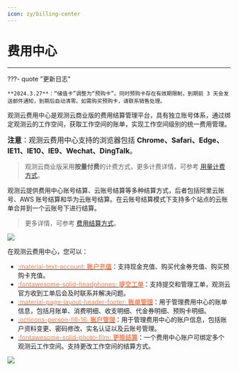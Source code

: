 ```yaml
---
icon: zy/billing-center
---
```


# 费用中心
---

???- quote "更新日志"

    **2024.3.27**：“储值卡”调整为“预购卡”。同时预购卡存在有效期限制，到期前 3 天会发送邮件通知，到期后自动清零。如需购买预购卡，请联系销售处理。


观测云费用中心是观测云商业版的费用结算管理平台，具有独立账号体系，通过绑定观测云的工作空间，获取工作空间的账单，实现工作空间级别的统一费用管理。

<font size=3>**注意**：观测云费用中心支持的浏览器包括 **Chrome、Safari、Edge、IE11、IE10、IE9、Wechat、DingTalk**。</font>

> 观测云商业版采用**按量付费**的计费方式，更多计费详情，可参考 [用量计费方式](../billing/billing-method/index.md)。

观测云提供费用中心账号结算、云账号结算等多种结算方式，后者包括阿里云账号、AWS 账号结算和华为云账号结算。在云账号结算模式下支持多个站点的云账单合并到一个云账号下进行结算。

> 更多详情，可参考 [费用结算方式](../billing/billing-account/index.md)。

![](img/billing-index-1.png)




在观测云费用中心，您可以：

<div class="grid cards" markdown>

- [<font color="coral"> :material-text-account: __账户充值__</font>](../billing-center/account-wallet/index.md)：支持现金充值、购买代金券充值、购买预购卡充值。
- [<font color="coral"> :fontawesome-solid-headphones: __提交工单__</font>](../billing-center/support-center.md)：支持提交和管理工单，观测云官方收到工单后会及时联系并解决问题。
- [<font color="coral"> :material-page-layout-header-footer: __账单管理__</font>](../billing-center/billing-management.md)：用于管理费用中心的账单信息，包括月账单、消费明细、收支明细、代金券明细、预购卡明细。    
- [<font color="coral"> :octicons-person-fill-16: __账户管理__</font>](../billing-center/account-management.md)：用于管理费用中心的账户信息，包括账户资料变更、密码修改、实名认证以及云账号管理。
- [<font color="coral"> :fontawesome-solid-photo-film: __更换结算__</font>](../billing/billing-account/index.md)：一个费用中心账户可绑定多个观测云工作空间。支持更改工作空间的结算方式。
      
</div>



![](img/3.billing_cost_1.png)

<!--
- [<font color="coral"> :material-typewriter: __发票管理__</font>](../billing-center/invoice-management.md)：用于管理费用中心的发票信息，使用前需要先进行实名认证，认证完成后可以管理发票信息和寄送信息，支持为已生成的月账单索取发票。  
- -->